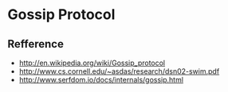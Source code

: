 # Gossip Protocol

## Refference

- http://en.wikipedia.org/wiki/Gossip_protocol
- http://www.cs.cornell.edu/~asdas/research/dsn02-swim.pdf
- http://www.serfdom.io/docs/internals/gossip.html